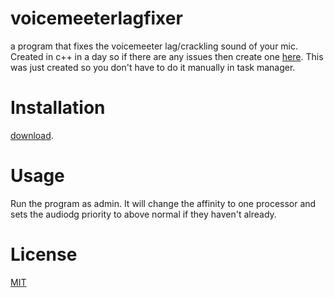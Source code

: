 # voicemeeterlagfixer
a program that fixes the voicemeeter lag/crackling sound of your mic. 
Created in c++ in a day so if there are any issues then create one [here](https://github.com/Steve987321/voicemeeterlagfixer/issues).
This was just created so you don't have to do it manually in task manager.

# Installation
[download](https://github.com/Steve987321/voicemeeterlagfixer/releases/tag/v1.0).

# Usage
Run the program as admin. It will change the affinity to one processor and sets the audiodg priority to above normal if they haven't already. 

# License
[MIT](https://choosealicense.com/licenses/mit/)

